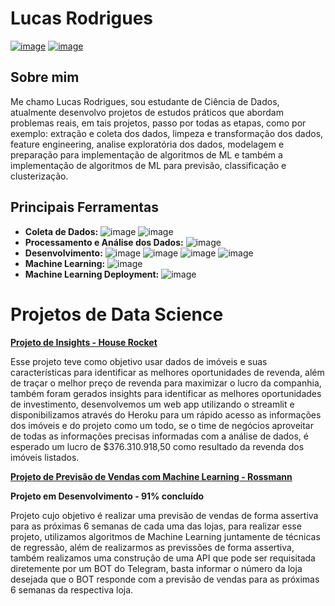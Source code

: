 # Lucas Rodrigues
[![image](https://img.shields.io/badge/LinkedIn-0077B5?style=for-the-badge&logo=linkedin&logoColor=white)](https://www.linkedin.com/in/lucas-rodrigues-9634ba139/)    [![image](https://img.shields.io/badge/Gmail-D14836?style=for-the-badge&logo=gmail&logoColor=white)](mailto:lucasr.alves10@gmail.com)

## Sobre mim

Me chamo Lucas Rodrigues, sou estudante de Ciência de Dados, atualmente desenvolvo projetos de estudos práticos que abordam problemas reais, em tais projetos, passo por todas as etapas,
como por exemplo: extração e coleta dos dados, limpeza e transformação dos dados, feature engineering, analise exploratória dos dados, modelagem e preparação para implementação de algoritmos de ML e 
também a implementação de algoritmos de ML para previsão, classificação e clusterização.

## Principais Ferramentas
  - **Coleta de Dados:**  ![image](https://img.shields.io/badge/SQLite-07405E?style=for-the-badge&logo=sqlite&logoColor=white) ![image](https://img.shields.io/badge/MySQL-00000F?style=for-the-badge&logo=mysql&logoColor=white)
  - **Processamento e Análise dos Dados:** ![image](https://img.shields.io/badge/Python-3776AB?style=for-the-badge&logo=python&logoColor=white)
  - **Desenvolvimento:** ![image](https://img.shields.io/badge/Jupyter-F37626.svg?&style=for-the-badge&logo=Jupyter&logoColor=white) ![image](https://img.shields.io/badge/Linux-FCC624?style=for-the-badge&logo=linux&logoColor=black) ![image](https://img.shields.io/badge/Git-F05032?style=for-the-badge&logo=git&logoColor=white) ![image](https://img.shields.io/badge/Flask-000000?style=for-the-badge&logo=flask&logoColor=white)
  - **Machine Learning:** ![image](https://img.shields.io/badge/scikit_learn-F7931E?style=for-the-badge&logo=scikit-learn&logoColor=white)
  - **Machine Learning Deployment:** ![image](https://img.shields.io/badge/Heroku-430098?style=for-the-badge&logo=heroku&logoColor=white) 

# Projetos de Data Science
**[Projeto de Insights - House Rocket](https://github.com/GonzagaLucas/Insight-Project-House-Rocket)**

Esse projeto teve como objetivo usar dados de imóveis e suas características para identificar as melhores oportunidades de revenda, além de traçar o melhor 
preço de revenda para maximizar o lucro da companhia, também foram gerados insights para identificar as melhores oportunidades de investimento, desenvolvemos um web app utilizando o streamlit e disponibilizamos
através do Heroku para um rápido acesso as informações dos imóveis e do projeto como um todo, se o time de negócios aproveitar de todas as informações precisas informadas com a análise de dados,
é esperado um lucro de $376.310.918,50 como resultado da revenda dos imóveis listados.

**[Projeto de Previsão de Vendas com Machine Learning - Rossmann](https://github.com/GonzagaLucas/Rossmann-Sales-Forecast)**

**Projeto em Desenvolvimento - 91% concluído**

Projeto cujo objetivo é realizar uma previsão de vendas de forma assertiva para as próximas 6 semanas de cada uma das lojas, para realizar esse projeto, utilizamos algoritmos de Machine Learning
juntamente de técnicas de regressão, além de realizarmos as previssões de forma assertiva, também realizamos uma construção de uma API que pode ser requisitada diretemente por um BOT do 
Telegram, basta informar o número da loja desejada que o BOT responde com a previsão de vendas para as próximas 6 semanas da respectiva loja.
<!---
GonzagaLucas/GonzagaLucas is a ✨ special ✨ repository because its `README.md` (this file) appears on your GitHub profile.
You can click the Preview link to take a look at your changes.
--->
